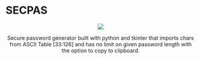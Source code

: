 # SECPAS

  <p align = "center">
  <img src="https://cdn-icons.flaticon.com/png/512/3954/premium/3954103.png?token=exp=1655983741~hmac=d852b165a208e04c7625e7dddd200411">
  </p>

<p align = "center">
  Secure password generator built with python and tkinter that imports chars from ASCII Table [33:126] and has no limit on given password length with the option to copy   to clipboard.
</p>
